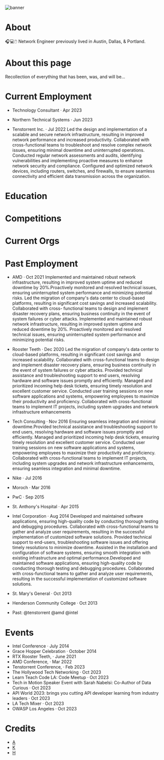 
![banner](https://github.com/staramidst/staramidst/assets/146413562/1f642dde-3a4e-4565-8cd4-f34ca079bda3)


# About
 🎧💻🖱️ Network Engineer previously lived in Austin, Dallas, & Portland.

# About this page
Recollection of everything that has been, was, and will be... 

# Current Employment

- Technology Consultant · Apr 2023 

- Northern Technical Systems · Jun 2023 

- Tenstorrent Inc. · Jul 2022 
Led the design and implementation of a scalable and secure network infrastructure, resulting in improved network performance and increased productivity. Collaborated with cross-functional teams to troubleshoot and resolve complex network issues, ensuring minimal downtime and uninterrupted operations. Conducted regular network assessments and audits, identifying vulnerabilities and implementing proactive measures to enhance network security and compliance. Configured and optimized network devices, including routers, switches, and firewalls, to ensure seamless connectivity and efficient data transmission across the organization.

# Education
# Competitions
# Current Orgs
# Past Employment

- AMD · Oct 2021 
Implemented and maintained robust network infrastructure, resulting in improved system uptime and reduced downtime by 20%.Proactively monitored and resolved technical issues, ensuring uninterrupted system
performance and minimizing potential risks. Led the migration of company's data center to cloud-based platforms, resulting in significant cost savings and increased scalability. Collaborated with cross-
functional teams to design and implement disaster recovery plans, ensuring business continuity in the event of system failures or cyber attacks. Implemented and maintained robust network infrastructure,
resulting in improved system uptime and reduced downtime by 20%. Proactively monitored and resolved technical issues, ensuring uninterrupted system performance and minimizing potential risks. 

- Rooster Teeth · Dec 2020 
Led the migration of company's data center to cloud-based platforms, resulting in significant cost savings and increased scalability. Collaborated with cross-functional teams to design and implement disaster recovery plans, ensuring business continuity in the event of system failures or cyber attacks. Provided technical assistance and troubleshooting support to end users, resolving hardware and software issues promptly and efficiently. Managed and prioritized incoming help desk tickets, ensuring timely resolution and excellent customer service. Conducted user training sessions on new software applications and systems, empowering employees to maximize their productivity and proficiency. Collaborated with cross-functional teams to implement IT projects, including system upgrades and network infrastructure enhancements

- Tech Consulting · Nov 2016 
Ensuring seamless integration and minimal downtime.Provided technical assistance and troubleshooting support to end users, resolving hardware and software issues promptly and efficiently. Managed and prioritized incoming help desk tickets, ensuring timely resolution and excellent customer service. Conducted user training sessions on new software applications and systems, empowering employees to maximize their productivity and proficiency. Collaborated with cross-functional teams to implement IT projects, including system upgrades and network infrastructure enhancements, ensuring seamless integration and minimal downtime.

- Nike · Jul 2016 

- Moroch · Mar 2016 

- PwC · Sep 2015 

- St. Anthony's Hospital · Apr 2015 

- Intel Corporation · Aug 2014
Developed and maintained software applications, ensuring high-quality code by conducting thorough testing and debugging procedures. Collaborated with cross-functional teams to gather and analyze user requirements, resulting in the successful implementation of customized software solutions. Provided technical support to end-users, troubleshooting software issues and offering timely resolutions to minimize downtime. Assisted in the installation and configuration of software systems, ensuring smooth integration with existing infrastructure and optimal performance.Developed and maintained software applications, ensuring high-quality code by conducting thorough testing and debugging procedures. Collaborated with cross-functional teams to gather and analyze user requirements, resulting in the successful implementation of customized software solutions.

- St. Mary's General  · Oct 2013
  
- Henderson Community College ·  Oct 2013

- Past: @tenstorrent @amd @intel
 
# Events
 - Intel Conference · July 2014
 - Grace Hopper Celebration · October 2014
 - RTX Rooster Teeth, · June 2021
 - AMD Conference, · Mar 2022
 - Tenstorrent Conference, · Feb 2023
 - The Hollywood Tech Networking · Oct 2023
 - Learn Teach Code LA: Code Meetup · Oct 2023
 - Tech in Motion Speaker Event with Sarah Nabelsi: Co-Author of Data Curious · Oct 2023
 - API World 2023: brings you cutting API developer learning from industry leaders · Oct 2023
 - LA Tech Mixer · Oct 2023
 - OWASP Los Angeles · Oct 2023


# Credits
- [A](https://twitter.com/itsmetherogue)
- [K](https://twitter.com/koronkowy)
- [H](https://twitter.com/hasanthehun)



<!---
staramidst/staramidst is a ✨ special ✨ repository because its `README.md` (this file) appears on your GitHub profile.
You can click the Preview link to take a look at your changes.
--->
